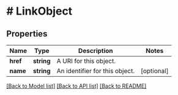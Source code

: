# # LinkObject

## Properties

Name | Type | Description | Notes
------------ | ------------- | ------------- | -------------
**href** | **string** | A URI for this object. |
**name** | **string** | An identifier for this object. | [optional]

[[Back to Model list]](../../README.md#models) [[Back to API list]](../../README.md#endpoints) [[Back to README]](../../README.md)
